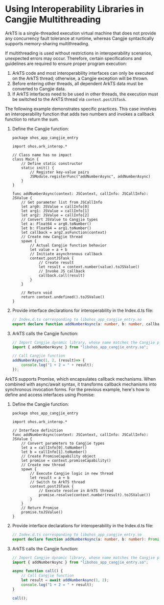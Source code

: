 # Using Interoperability Libraries in Cangjie Multithreading

ArkTS is a single-threaded execution virtual machine that does not provide any concurrency fault tolerance at runtime, whereas Cangjie syntactically supports memory-sharing multithreading.

If multithreading is used without restrictions in interoperability scenarios, unexpected errors may occur. Therefore, certain specifications and guidelines are required to ensure proper program execution:

1. ArkTS code and most interoperability interfaces can only be executed on the ArkTS thread; otherwise, a Cangjie exception will be thrown.
2. Before entering other threads, all dependent ArkTS data must be converted to Cangjie data.
3. If ArkTS interfaces need to be used in other threads, the execution must be switched to the ArkTS thread via `context.postJSTask`.

The following example demonstrates specific practices. This case involves an interoperability function that adds two numbers and invokes a callback function to return the sum.

1. Define the Cangjie function:

    ```cangjie
    package ohos_app_cangjie_entry

    import ohos.ark_interop.*

    // Class name has no impact
    class Main {
        // Define static constructor
        static init() {
            // Register key-value pairs
            JSModule.registerFunc("addNumberAsync", addNumberAsync)
        }
    }

    func addNumberAsync(context: JSContext, callInfo: JSCallInfo): JSValue {
        // Get parameter list from JSCallInfo
        let arg0: JSValue = callInfo[0]
        let arg1: JSValue = callInfo[1]
        let arg2: JSValue = callInfo[2]
        // Convert JSValue to Cangjie types
        let a: Float64 = arg0.toNumber()
        let b: Float64 = arg1.toNumber()
        let callback = arg2.asFunction(context)
        // Create new Cangjie thread
        spawn {
            // Actual Cangjie function behavior
            let value = a + b
            // Initiate asynchronous callback
            context.postJSTask {
                // Create result
                let result = context.number(value).toJSValue()
                // Invoke JS callback
                callback.call(result)
            }
        }

        // Return void
        return context.undefined().toJSValue()
    }
    ```

2. Provide interface declarations for interoperability in the Index.d.ts file:

    ```typescript
    // Index.d.ts corresponding to libohos_app_cangjie_entry.so
    export declare function addNumberAsync(a: number, b: number, callback: (result: number)=>void): void;
    ```

3. ArkTS calls the Cangjie function:

    ```typescript
    // Import Cangjie dynamic library, whose name matches the Cangjie package name and must be consistent with the package name containing the interoperability interfaces
    import { addNumberAsync } from "libohos_app_cangjie_entry.so";

    // Call Cangjie function
    addNumberAsync(1, 2, (result)=> {
        console.log("1 + 2 = " + result);
    });
    ```

ArkTS supports Promise, which encapsulates callback mechanisms. When combined with async/await syntax, it transforms callback mechanisms into synchronous invocation forms. For the previous example, here's how to define and access interfaces using Promise:

1. Define the Cangjie function:

    ```cangjie
    package ohos_app_cangjie_entry

    import ohos.ark_interop.*

    // Interface definition
    func addNumberAsync(context: JSContext, callInfo: JSCallInfo): JSValue {
        // Convert parameters to Cangjie types
        let a = callInfo[0].toNumber()
        let b = callInfo[1].toNumber()
        // Create PromiseCapability object
        let promise = context.promiseCapability()
        // Create new thread
        spawn {
            // Execute Cangjie logic in new thread
            let result = a + b
            // Switch to ArkTS thread
            context.postJSTask {
                // Execute resolve in ArkTS thread
                promise.resolve(context.number(result).toJSValue())
            }
        }
        // Return Promise
        promise.toJSValue()
    }
    ```

2. Provide interface declarations for interoperability in the Index.d.ts file:

    ```typescript
    // Index.d.ts corresponding to libohos_app_cangjie_entry.so
    export declare function addNumberAsync(a: number, b: number): Promise<number>;
    ```

3. ArkTS calls the Cangjie function:

    ```typescript
    // Import Cangjie dynamic library, whose name matches the Cangjie package name and must be consistent with the package name containing the interoperability interfaces
    import { addNumberAsync } from "libohos_app_cangjie_entry.so";

    async function call() {
        // Call Cangjie function
        let result = await addNumberAsync(1, 2);
        console.log("1 + 2 = " + result);
    }

    call();
    ```